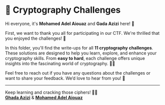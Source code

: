 # 🔐 Cryptography Challenges  

Hi everyone, it's **Mohamed Adel Aiouaz** and **Gada Azizi** here! 👋  

First, we want to thank you all for participating in our CTF. We're thrilled that you enjoyed the challenges! 🎉  

In this folder, you'll find the write-ups for all **11 cryptography challenges**. These solutions are designed to help you learn, explore, and enhance your cryptography skills. From **easy to hard**, each challenge offers unique insights into the fascinating world of cryptography. 🧩✨  

Feel free to reach out if you have any questions about the challenges or want to share your feedback. We’d love to hear from you! 💬  

---  
Keep learning and cracking those ciphers! 🔑✨  
**[Ghada Azizi](https://github.com/ghada-gkl)**  &  **[Mohamed Adel Aiouaz](https://github.com/ADX2K)**
